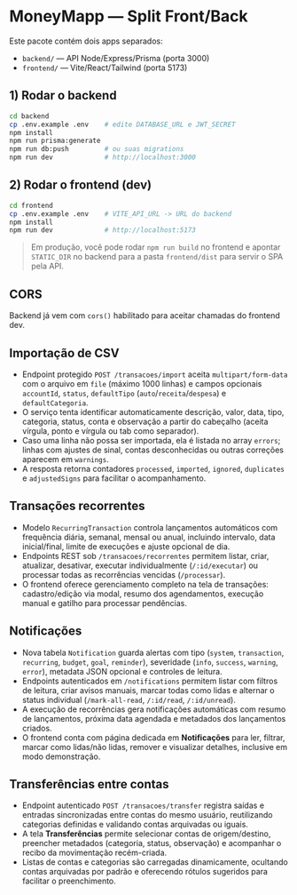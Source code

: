 # MoneyMapp — Split Front/Back

Este pacote contém dois apps separados:

- `backend/` — API Node/Express/Prisma (porta 3000)
- `frontend/` — Vite/React/Tailwind (porta 5173)

## 1) Rodar o backend
```bash
cd backend
cp .env.example .env    # edite DATABASE_URL e JWT_SECRET
npm install
npm run prisma:generate
npm run db:push         # ou suas migrations
npm run dev             # http://localhost:3000
```

## 2) Rodar o frontend (dev)
```bash
cd frontend
cp .env.example .env    # VITE_API_URL -> URL do backend
npm install
npm run dev             # http://localhost:5173
```

> Em produção, você pode rodar `npm run build` no frontend e apontar
> `STATIC_DIR` no backend para a pasta `frontend/dist` para servir o SPA pela API.

## CORS
Backend já vem com `cors()` habilitado para aceitar chamadas do frontend dev.

## Importação de CSV
- Endpoint protegido `POST /transacoes/import` aceita `multipart/form-data` com o arquivo em `file` (máximo 1000 linhas) e campos opcionais `accountId`, `status`, `defaultTipo` (`auto`/`receita`/`despesa`) e `defaultCategoria`.
- O serviço tenta identificar automaticamente descrição, valor, data, tipo, categoria, status, conta e observação a partir do cabeçalho (aceita vírgula, ponto e vírgula ou tab como separador).
- Caso uma linha não possa ser importada, ela é listada no array `errors`; linhas com ajustes de sinal, contas desconhecidas ou outras correções aparecem em `warnings`.
- A resposta retorna contadores `processed`, `imported`, `ignored`, `duplicates` e `adjustedSigns` para facilitar o acompanhamento.

## Transações recorrentes
- Modelo `RecurringTransaction` controla lançamentos automáticos com frequência diária, semanal, mensal ou anual, incluindo intervalo, data inicial/final, limite de execuções e ajuste opcional de dia.
- Endpoints REST sob `/transacoes/recorrentes` permitem listar, criar, atualizar, desativar, executar individualmente (`/:id/executar`) ou processar todas as recorrências vencidas (`/processar`).
- O frontend oferece gerenciamento completo na tela de transações: cadastro/edição via modal, resumo dos agendamentos, execução manual e gatilho para processar pendências.

## Notificações
- Nova tabela `Notification` guarda alertas com tipo (`system`, `transaction`, `recurring`, `budget`, `goal`, `reminder`), severidade (`info`, `success`, `warning`, `error`), metadata JSON opcional e controles de leitura.
- Endpoints autenticados em `/notifications` permitem listar com filtros de leitura, criar avisos manuais, marcar todas como lidas e alternar o status individual (`/mark-all-read`, `/:id/read`, `/:id/unread`).
- A execução de recorrências gera notificações automáticas com resumo de lançamentos, próxima data agendada e metadados dos lançamentos criados.
- O frontend conta com página dedicada em **Notificações** para ler, filtrar, marcar como lidas/não lidas, remover e visualizar detalhes, inclusive em modo demonstração.

## Transferências entre contas
- Endpoint autenticado `POST /transacoes/transfer` registra saídas e entradas sincronizadas entre contas do mesmo usuário, reutilizando categorias definidas e validando contas arquivadas ou iguais.
- A tela **Transferências** permite selecionar contas de origem/destino, preencher metadados (categoria, status, observação) e acompanhar o recibo da movimentação recém-criada.
- Listas de contas e categorias são carregadas dinamicamente, ocultando contas arquivadas por padrão e oferecendo rótulos sugeridos para facilitar o preenchimento.
